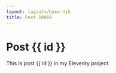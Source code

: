 ```yaml
---
layout: layouts/base.njk
title: Post 10969
---
```


# Post {{ id }}

This is post {{ id }} in my Eleventy project.
